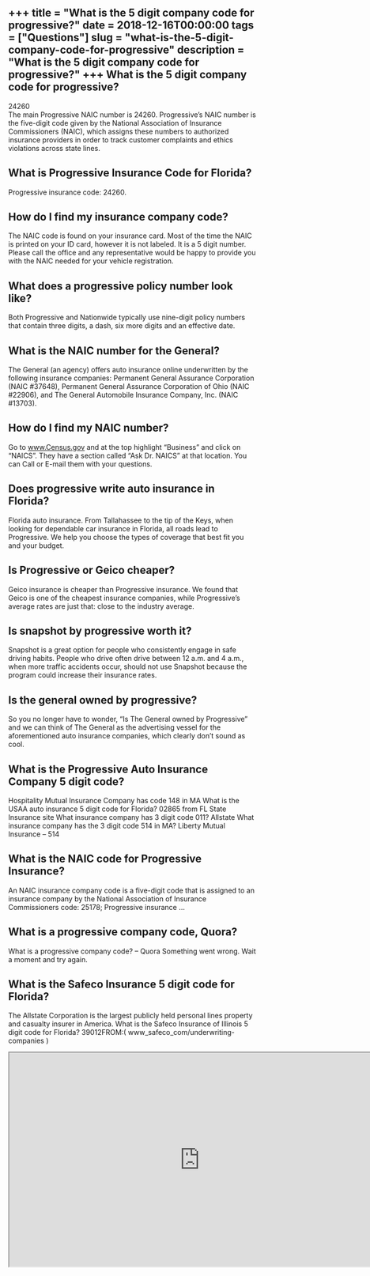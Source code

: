 +++
title = "What is the 5 digit company code for progressive?"
date = 2018-12-16T00:00:00
tags = ["Questions"]
slug = "what-is-the-5-digit-company-code-for-progressive"
description = "What is the 5 digit company code for progressive?"
+++
What is the 5 digit company code for progressive?
-------------------------------------------------

24260  
The main Progressive NAIC number is 24260. Progressive’s NAIC number is the five-digit code given by the National Association of Insurance Commissioners (NAIC), which assigns these numbers to authorized insurance providers in order to track customer complaints and ethics violations across state lines.

What is Progressive Insurance Code for Florida?
-----------------------------------------------

Progressive insurance code: 24260.

How do I find my insurance company code?
----------------------------------------

The NAIC code is found on your insurance card. Most of the time the NAIC is printed on your ID card, however it is not labeled. It is a 5 digit number. Please call the office and any representative would be happy to provide you with the NAIC needed for your vehicle registration.

What does a progressive policy number look like?
------------------------------------------------

Both Progressive and Nationwide typically use nine-digit policy numbers that contain three digits, a dash, six more digits and an effective date.

What is the NAIC number for the General?
----------------------------------------

The General (an agency) offers auto insurance online underwritten by the following insurance companies: Permanent General Assurance Corporation (NAIC #37648), Permanent General Assurance Corporation of Ohio (NAIC #22906), and The General Automobile Insurance Company, Inc. (NAIC #13703).

How do I find my NAIC number?
-----------------------------

Go to www.Census.gov and at the top highlight “Business” and click on “NAICS”. They have a section called “Ask Dr. NAICS” at that location. You can Call or E-mail them with your questions.

Does progressive write auto insurance in Florida?
-------------------------------------------------

Florida auto insurance. From Tallahassee to the tip of the Keys, when looking for dependable car insurance in Florida, all roads lead to Progressive. We help you choose the types of coverage that best fit you and your budget.

Is Progressive or Geico cheaper?
--------------------------------

Geico insurance is cheaper than Progressive insurance. We found that Geico is one of the cheapest insurance companies, while Progressive’s average rates are just that: close to the industry average.

Is snapshot by progressive worth it?
------------------------------------

Snapshot is a great option for people who consistently engage in safe driving habits. People who drive often drive between 12 a.m. and 4 a.m., when more traffic accidents occur, should not use Snapshot because the program could increase their insurance rates.

Is the general owned by progressive?
------------------------------------

So you no longer have to wonder, “Is The General owned by Progressive” and we can think of The General as the advertising vessel for the aforementioned auto insurance companies, which clearly don’t sound as cool.

What is the Progressive Auto Insurance Company 5 digit code?
------------------------------------------------------------

Hospitality Mutual Insurance Company has code 148 in MA What is the USAA auto insurance 5 digit code for Florida? 02865 from FL State Insurance site What insurance company has 3 digit code 011? Allstate What insurance company has the 3 digit code 514 in MA? Liberty Mutual Insurance – 514

What is the NAIC code for Progressive Insurance?
------------------------------------------------

An NAIC insurance company code is a five-digit code that is assigned to an insurance company by the National Association of Insurance Commissioners code: 25178; Progressive insurance …

What is a progressive company code, Quora?
------------------------------------------

What is a progressive company code? – Quora Something went wrong. Wait a moment and try again.

What is the Safeco Insurance 5 digit code for Florida?
------------------------------------------------------

The Allstate Corporation is the largest publicly held personal lines property and casualty insurer in America. What is the Safeco Insurance of Illinois 5 digit code for Florida? 39012FROM:( www\_safeco\_com/underwriting-companies )

<iframe allow="accelerometer; autoplay; clipboard-write; encrypted-media; gyroscope; picture-in-picture" allowfullscreen="" class="__youtube_prefs__  epyt-is-override  no-lazyload" data-no-lazy="1" data-origheight="433" data-origwidth="770" data-skipgform_ajax_framebjll="" height="433" id="_ytid_77554" loading="lazy" src="https://www.youtube.com/embed/ksf-QAQspDI?enablejsapi=1&autoplay=0&cc_load_policy=0&cc_lang_pref=&iv_load_policy=1&loop=0&modestbranding=0&rel=1&fs=1&playsinline=0&autohide=2&theme=dark&color=red&controls=1&" title="YouTube player" width="770"></iframe>